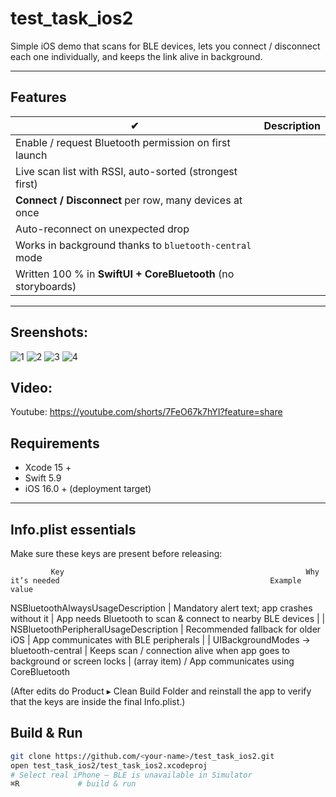# test_task_ios2

Simple iOS demo that scans for BLE devices, lets you connect / disconnect each one individually, and keeps the link alive in background.

---

## Features
| ✔ | Description |
|---|-------------|
| Enable / request Bluetooth permission on first launch |
| Live scan list with RSSI, auto-sorted (strongest first) |
| **Connect / Disconnect** per row, many devices at once |
| Auto-reconnect on unexpected drop |
| Works in background thanks to `bluetooth-central` mode |
| Written 100 % in **SwiftUI + CoreBluetooth** (no storyboards) |

---
## Sreenshots:
![1](https://github.com/user-attachments/assets/1cfe961a-6384-4a73-9d8f-c3b9ea3f2a4f)
![2](https://github.com/user-attachments/assets/42025ac7-b016-410f-858d-5fc706281044)
![3](https://github.com/user-attachments/assets/e1e0fa00-2e0d-4bec-891f-302604b054ec)
![4](https://github.com/user-attachments/assets/a38a0b5d-cabd-401c-aa9e-2e7aad2e6d54)

## Video:
Youtube:  https://youtube.com/shorts/7FeO67k7hYI?feature=share

## Requirements
* Xcode 15 +
* Swift 5.9
* iOS 16.0 + (deployment target)

---
## Info.plist essentials
   Make sure these keys are present before releasing:
   
             Key                                                      Why it’s needed                                               Example value
             
NSBluetoothAlwaysUsageDescription         |   Mandatory alert text; app crashes without it                               |     App needs Bluetooth to scan & connect to nearby BLE devices
                                          |                                                                              |
NSBluetoothPeripheralUsageDescription     |   Recommended fallback for older iOS                                         |     App communicates with BLE peripherals
                                          |                                                                              |
UIBackgroundModes → bluetooth-central     |   Keeps scan / connection alive when app goes to background or screen locks  |     (array item) /  App communicates using CoreBluetooth

   (After edits do Product ▸ Clean Build Folder and reinstall the app to verify that the keys are inside the final Info.plist.)

## Build & Run

```bash
git clone https://github.com/<your-name>/test_task_ios2.git
open test_task_ios2/test_task_ios2.xcodeproj
# Select real iPhone — BLE is unavailable in Simulator
⌘R             # build & run
